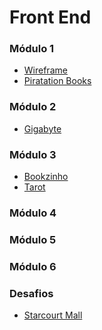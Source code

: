 # Front End

### Módulo 1
- [Wireframe]()
- [Piratation Books]()

### Módulo 2
- [Gigabyte]()

### Módulo 3
- [Bookzinho]()
- [Tarot]()

### Módulo 4

### Módulo 5

### Módulo 6

### Desafios
- [Starcourt Mall]()